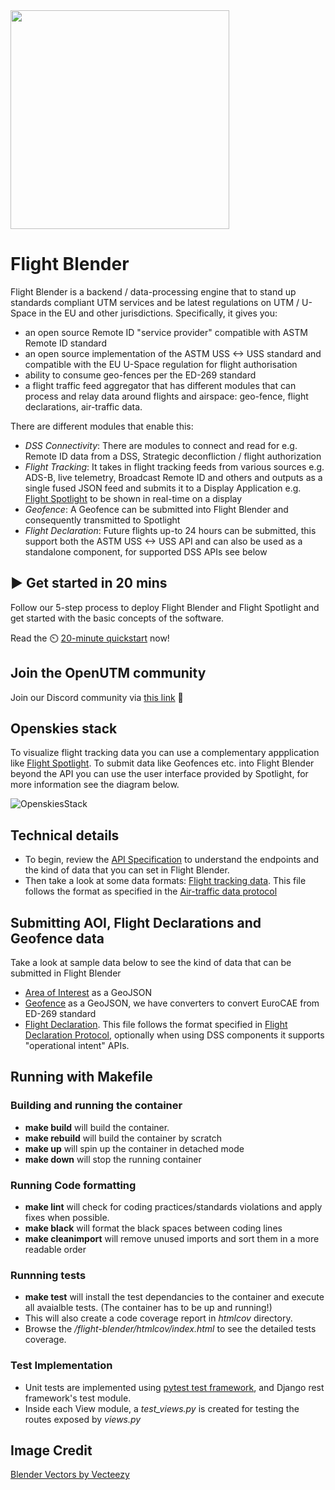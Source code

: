 <img src="images/blender-logo.jpg" width="350">

# Flight Blender

Flight Blender is a backend / data-processing engine that to stand up standards compliant UTM services and be latest regulations on UTM / U-Space in the EU and other jurisdictions. Specifically, it gives you:

- an open source Remote ID "service provider" compatible with ASTM Remote ID standard
- an open source implementation of the ASTM USS <-> USS standard and compatible with the EU U-Space regulation for flight authorisation
- ability to consume geo-fences per the ED-269 standard
- a flight traffic feed aggregator that has different modules that can process and relay data around flights and airspace: geo-fence, flight declarations, air-traffic data.

There are different modules that enable this:

- _DSS Connectivity_: There are modules to connect and read for e.g. Remote ID data from a DSS, Strategic deconfliction / flight authorization
- _Flight Tracking_: It takes in flight tracking feeds from various sources e.g. ADS-B, live telemetry, Broadcast Remote ID and others and outputs as a single fused JSON feed and submits it to a Display Application e.g. [Flight Spotlight](https://github.com/openskies-sh/flight-spotlight) to be shown in real-time on a display
- _Geofence_: A Geofence can be submitted into Flight Blender and consequently transmitted to Spotlight
- _Flight Declaration_: Future flights up-to 24 hours can be submitted, this support both the ASTM USS <-> USS API and can also be used as a standalone component, for supported DSS APIs see below

## ▶️ Get started in 20 mins
Follow our 5-step process to deploy Flight Blender and Flight Spotlight and get started with the basic concepts of the software.

Read the ⏲️ [20-minute quickstart](deployment_support/README.md) now!

## Join the OpenUTM community

Join our Discord community via [this link](https://discord.gg/dnRxpZdd9a) 💫

## Openskies stack

To visualize flight tracking data you can use a complementary appplication like [Flight Spotlight](https://github.com/openskies-sh/flight-spotlight). To submit data like Geofences etc. into Flight Blender beyond the API you can use the user interface provided by Spotlight, for more information see the diagram below.

![OpenskiesStack](images/openskies-stack.png)


## Technical details

- To begin, review the [API Specification](http://redocly.github.io/redoc/?url=https://raw.githubusercontent.com/openskies-sh/flight-blender/master/api/flight-blender-1.0.0-resolved.yaml) to understand the endpoints and the kind of data that you can set in Flight Blender.
- Then take a look at some data formats: [Flight tracking data](https://github.com/openskies-sh/flight-blender/blob/master/importers/air_traffic_samples/micro_flight_data_single.json). This file follows the format as specified in the [Air-traffic data protocol](https://github.com/openskies-sh/airtraffic-data-protocol-development/blob/master/Airtraffic-Data-Protocol.md)

## Submitting AOI, Flight Declarations and Geofence data

Take a look at sample data below to see the kind of data that can be submitted in Flight Blender

- [Area of Interest](https://github.com/openskies-sh/flight-blender/blob/master/importers/aoi_geo_fence_samples/aoi.geojson) as a GeoJSON
- [Geofence](https://github.com/openskies-sh/flight-blender/blob/master/importers/aoi_geo_fence_samples/geo_fence.geojson) as a GeoJSON, we have converters to convert EuroCAE from ED-269 standard
- [Flight Declaration](https://github.com/openskies-sh/flight-blender/blob/master/importers/flight_declarations_samples/flight-1.json). This file follows the format specified in [Flight Declaration Protocol](https://github.com/openskies-sh/flight-declaration-protocol-development), optionally when using DSS components it supports "operational intent" APIs.

## Running with Makefile

### Building and running the container
- **make build** will build the container.
- **make rebuild** will build the container by scratch
- **make up** will spin up the container in detached mode
- **make down** will stop the running container

### Running Code formatting
- **make lint** will check for coding practices/standards violations and apply fixes when possible.
- **make black** will format the black spaces between coding lines
- **make cleanimport** will remove unused imports and sort them in a more readable order

### Runnning tests
- **make test** will install the test dependancies to the container and execute all avaialble tests. (The container has to be up and running!)
-  This will also create a code coverage report in *htmlcov* directory.
- Browse the */flight-blender/htmlcov/index.html* to see the detailed tests coverage.

### Test Implementation
- Unit tests are implemented using [pytest test framework](https://docs.pytest.org/en/7.4.x/), and Django rest framework's test module.
- Inside each View module, a *test_views.py* is created for testing the routes exposed by *views.py*


## Image Credit

<a href="https://www.vecteezy.com/free-vector/blender">Blender Vectors by Vecteezy</a>
